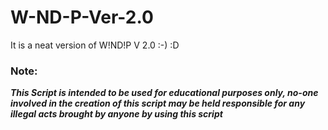 # W-ND-P-Ver-2.0
It is a neat version of W!ND!P V 2.0 :-) :D 

### Note:
***This Script is intended to be used for educational purposes only, no-one involved in the creation of this script may be held responsible for any illegal acts brought by anyone by using this script***
